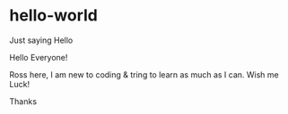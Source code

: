 # hello-world
Just saying Hello

Hello Everyone!

Ross here, I am new to coding & tring to learn as much as I can. Wish me Luck!

Thanks
